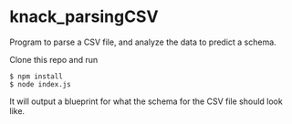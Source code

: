 # knack_parsingCSV
Program to parse a CSV file, and analyze the data to predict a schema.

Clone this repo and run 


``` 
$ npm install  
$ node index.js 
```

It will output a blueprint for what the schema for the CSV file should look like. 
